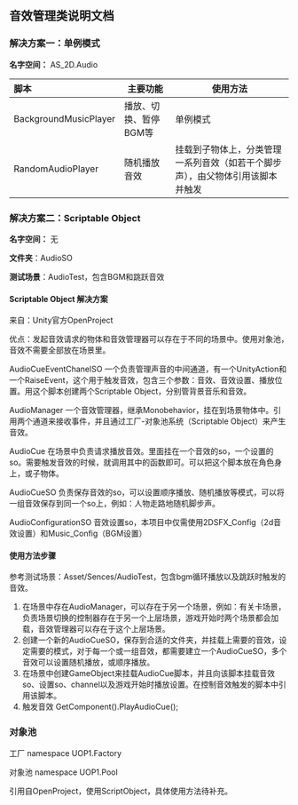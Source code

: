 ## 音效管理类说明文档

### 解决方案一：单例模式
**名字空间：** AS_2D.Audio

| 脚本                  | 主要功能 | 使用方法 |
| :--------------- | ------------- | ------------- |
| BackgroundMusicPlayer | 播放、切换、暂停BGM等 | 单例模式 |
| RandomAudioPlayer     | 随机播放音效 | 挂载到子物体上，分类管理一系列音效（如若干个脚步声），由父物体引用该脚本并触发 |



### 解决方案二：Scriptable Object

**名字空间：** 无

**文件夹**：AudioSO

**测试场景**：AudioTest，包含BGM和跳跃音效

#### Scriptable Object 解决方案

来自：Unity官方OpenProject

优点：发起音效请求的物体和音效管理器可以存在于不同的场景中。使用对象池，音效不需要全部放在场景里。

AudioCueEventChanelSO 一个负责管理声音的中间通道，有一个UnityAction和一个RaiseEvent，这个用于触发音效，包含三个参数：音效、音效设置、播放位置。用这个脚本创建两个Scriptable Object，分别管背景音乐和音效。

AudioManager 一个音效管理器，继承Monobehavior，挂在到场景物体中。引用两个通道来接收事件，并且通过工厂-对象池系统（Scriptable Object）来产生音效。

AudioCue 在场景中负责请求播放音效。里面挂在一个音效的so，一个设置的so。需要触发音效的时候，就调用其中的函数即可。可以把这个脚本放在角色身上，或子物体。

AudioCueSO 负责保存音效的so，可以设置顺序播放、随机播放等模式，可以将一组音效保存到同一个so上，例如：人物走路地随机脚步声。

AudioConfigurationSO 音效设置so，本项目中仅需使用2DSFX_Config（2d音效设置）和Music_Config（BGM设置）

#### 使用方法步骤

参考测试场景：Asset/Sences/AudioTest，包含bgm循环播放以及跳跃时触发的音效。

1. 在场景中存在AudioManager，可以存在于另一个场景，例如：有关卡场景，负责场景切换的控制器存在于另一个上层场景，游戏开始时两个场景都会加载，音效管理器可以存在于这个上层场景。
2. 创建一个新的AudioCueSO，保存到合适的文件夹，并挂载上需要的音效，设定需要的模式，对于每一个或一组音效，都需要建立一个AudioCueSO，多个音效可以设置随机播放，或顺序播放。
3. 在场景中创建GameObject来挂载AudioCue脚本，并且向该脚本挂载音效so、设置so、channel以及游戏开始时播放设置。在控制音效触发的脚本中引用该脚本。
4. 触发音效 GetComponent<AudioCue>().PlayAudioCue();



### 对象池

工厂 namespace UOP1.Factory

对象池 namespace UOP1.Pool

引用自OpenProject，使用ScriptObject，具体使用方法待补充。

